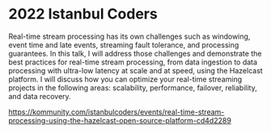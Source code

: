 # 2022 Istanbul Coders
 
 
Real-time stream processing has its own challenges such as windowing, event time and late events, streaming fault tolerance, and processing guarantees. In this talk, I will address those challenges and demonstrate the best practices for real-time stream processing, from data ingestion to data processing with ultra-low latency at scale and at speed, using the Hazelcast platform. I will discuss how you can optimize your real-time streaming projects in the following areas: scalability, performance, failover, reliability, and data recovery.

https://kommunity.com/istanbulcoders/events/real-time-stream-processing-using-the-hazelcast-open-source-platform-cd4d2289
